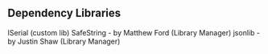 ## Dependency Libraries
ISerial (custom lib)
SafeString - by Matthew Ford (Library Manager)
jsonlib - by Justin Shaw (Library Manager)